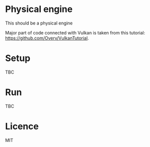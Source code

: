 # Physical engine

This should be a physical engine

Major part of code connected with Vulkan is taken from this tutorial: https://github.com/Overv/VulkanTutorial.

# Setup

TBC

# Run

TBC

# Licence

MIT
